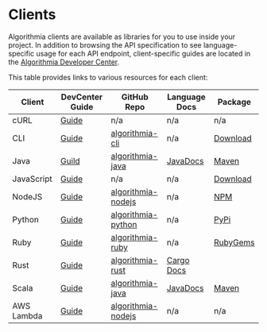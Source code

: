 # Clients

Algorithmia clients are available as libraries for you to use inside your project.
In addition to browsing the API specification to see language-specific usage for each API endpoint,
client-specific guides are located in the [Algorithmia Developer Center](http://developers.algorithmia.com).

This table provides links to various resources for each client:

Client      |  DevCenter Guide   |  GitHub Repo  |  Language Docs  |  Package
----------- | -------- | ------------- | --------------- | -----------
cURL | [Guide](http://developers.algorithmia.com//application-development/client-guides/cURL) | n/a | n/a | n/a
CLI | [Guide](http://developers.algorithmia.com/application-development/client-guides/cli) | [algorithmia-cli](https://github.com/algorithmiaio/algorithmia-cli) | n/a | [Download](https://github.com/algorithmiaio/algorithmia-cli/releases)
Java | [Guild](http://developers.algorithmia.com/application-development/client-guides/java) | [algorithmia-java](https://github.com/algorithmiaio/algorithmia-java) | [JavaDocs](http://www.javadoc.io/doc/com.algorithmia/algorithmia-client) | [Maven](http://search.maven.org/#search%7Cgav%7C1%7Cg%3A%22com.algorithmia%22%20AND%20a%3A%22algorithmia-client%22)
JavaScript | [Guide](http://developers.algorithmia.com/application-development/client-guides/javascript) | n/a | n/a | [Download](https://algorithmia.com/v1/clients/js/algorithmia-0.2.0.js)
NodeJS | [Guide](http://developers.algorithmia.com/application-development/client-guides/node) | [algorithmia-nodejs](https://github.com/algorithmiaio/algorithmia-nodejs) | n/a | [NPM](https://www.npmjs.com/package/algorithmia)
Python | [Guide](http://developers.algorithmia.com/application-development/client-guides/python) | [algorithmia-python](https://github.com/algorithmiaio/algorithmia-python) | n/a | [PyPi](https://pypi.python.org/pypi/algorithmia)
Ruby | [Guide](http://developers.algorithmia.com/application-development/client-guides/ruby) | [algorithmia-ruby](https://github.com/algorithmiaio/algorithmia-ruby) | n/a | [RubyGems](https://rubygems.org/gems/algorithmia)
Rust | [Guide](http://developers.algorithmia.com/application-development/client-guides/rust) | [algorithmia-rust](https://github.com/algorithmiaio/algorithmia-rust) | [Cargo Docs](http://algorithmiaio.github.io/algorithmia-rust/algorithmia/)
Scala | [Guide](http://developers.algorithmia.com/application-development/client-guides/scala) | [algorithmia-java](https://github.com/algorithmiaio/algorithmia-java) | [JavaDocs](http://www.javadoc.io/doc/com.algorithmia/algorithmia-client) | [Maven](http://search.maven.org/#search%7Cgav%7C1%7Cg%3A%22com.algorithmia%22%20AND%20a%3A%22algorithmia-client%22)
AWS Lambda | [Guide](http://developers.algorithmia.com/application-development/client-guides/aws-lambda) | [algorithmia-nodejs](https://github.com/algorithmiaio/algorithmia-nodejs/tree/master/contrib/lambda) | n/a | n/a


